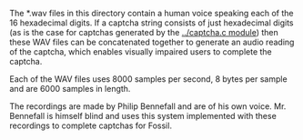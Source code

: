 The *.wav files in this directory contain a human voice speaking each
of the 16 hexadecimal digits.  If a captcha string consists of just
hexadecimal digits (as is the case for captchas generated by the
[../captcha.c module](../captcha.c)) then these WAV files can be
concatenated together to generate an audio reading of the captcha, which
enables visually impaired users to complete the captcha.

Each of the WAV files uses 8000 samples per second, 8 bytes per sample
and are 6000 samples in length.

The recordings are made by Philip Bennefall and are of his own voice.
Mr. Bennefall is himself blind and uses this system implemented with these
recordings to complete captchas for Fossil.
